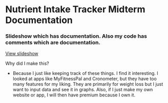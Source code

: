 # Nutrient Intake Tracker Midterm Documentation

### Slideshow which has documentation. Also my code has comments which are documentation.

[View slideshow](https://docs.google.com/presentation/d/1giONJuA69MbEdtnnfGBS5vX8l8Q3zKGwUFihvosNZ3s/edit?usp=sharing)

Why did I make this?
- Because I just like keeping track of these things. I find it interesting. I looked at apps like MyFitnessPal and Cronometer, but they have too many features for my liking. They are primarily for weight loss but I just want to input data and see it in graphs. Also, if I just make my own website or app, I will then have premium because I own it.
